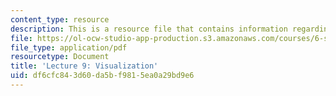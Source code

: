 ```yaml
---
content_type: resource
description: This is a resource file that contains information regarding lecture 9.
file: https://ol-ocw-studio-app-production.s3.amazonaws.com/courses/6-s096-effective-programming-in-c-and-c-january-iap-2014/df6cfc843d60da5bf9815ea0a29bd9e6_MIT6_S096IAP14_Lecture9.pdf
file_type: application/pdf
resourcetype: Document
title: 'Lecture 9: Visualization'
uid: df6cfc84-3d60-da5b-f981-5ea0a29bd9e6
---
```

